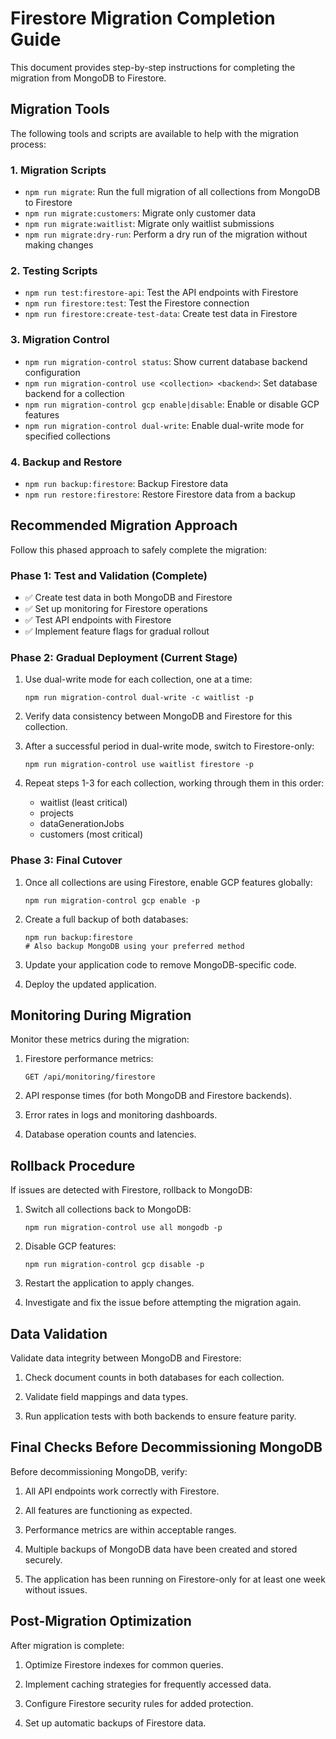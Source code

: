 # Firestore Migration Completion Guide

This document provides step-by-step instructions for completing the migration from MongoDB to Firestore.

## Migration Tools

The following tools and scripts are available to help with the migration process:

### 1. Migration Scripts
- `npm run migrate`: Run the full migration of all collections from MongoDB to Firestore
- `npm run migrate:customers`: Migrate only customer data
- `npm run migrate:waitlist`: Migrate only waitlist submissions
- `npm run migrate:dry-run`: Perform a dry run of the migration without making changes

### 2. Testing Scripts
- `npm run test:firestore-api`: Test the API endpoints with Firestore
- `npm run firestore:test`: Test the Firestore connection
- `npm run firestore:create-test-data`: Create test data in Firestore

### 3. Migration Control
- `npm run migration-control status`: Show current database backend configuration
- `npm run migration-control use <collection> <backend>`: Set database backend for a collection
- `npm run migration-control gcp enable|disable`: Enable or disable GCP features
- `npm run migration-control dual-write`: Enable dual-write mode for specified collections

### 4. Backup and Restore
- `npm run backup:firestore`: Backup Firestore data
- `npm run restore:firestore`: Restore Firestore data from a backup

## Recommended Migration Approach

Follow this phased approach to safely complete the migration:

### Phase 1: Test and Validation (Complete)
- ✅ Create test data in both MongoDB and Firestore
- ✅ Set up monitoring for Firestore operations
- ✅ Test API endpoints with Firestore
- ✅ Implement feature flags for gradual rollout

### Phase 2: Gradual Deployment (Current Stage)
1. Use dual-write mode for each collection, one at a time:
   ```
   npm run migration-control dual-write -c waitlist -p
   ```

2. Verify data consistency between MongoDB and Firestore for this collection.

3. After a successful period in dual-write mode, switch to Firestore-only:
   ```
   npm run migration-control use waitlist firestore -p
   ```

4. Repeat steps 1-3 for each collection, working through them in this order:
   - waitlist (least critical)
   - projects
   - dataGenerationJobs
   - customers (most critical)

### Phase 3: Final Cutover
1. Once all collections are using Firestore, enable GCP features globally:
   ```
   npm run migration-control gcp enable -p
   ```

2. Create a full backup of both databases:
   ```
   npm run backup:firestore
   # Also backup MongoDB using your preferred method
   ```

3. Update your application code to remove MongoDB-specific code.

4. Deploy the updated application.

## Monitoring During Migration

Monitor these metrics during the migration:

1. Firestore performance metrics:
   ```
   GET /api/monitoring/firestore
   ```

2. API response times (for both MongoDB and Firestore backends).

3. Error rates in logs and monitoring dashboards.

4. Database operation counts and latencies.

## Rollback Procedure

If issues are detected with Firestore, rollback to MongoDB:

1. Switch all collections back to MongoDB:
   ```
   npm run migration-control use all mongodb -p
   ```

2. Disable GCP features:
   ```
   npm run migration-control gcp disable -p
   ```

3. Restart the application to apply changes.

4. Investigate and fix the issue before attempting the migration again.

## Data Validation

Validate data integrity between MongoDB and Firestore:

1. Check document counts in both databases for each collection.

2. Validate field mappings and data types.

3. Run application tests with both backends to ensure feature parity.

## Final Checks Before Decommissioning MongoDB

Before decommissioning MongoDB, verify:

1. All API endpoints work correctly with Firestore.

2. All features are functioning as expected.

3. Performance metrics are within acceptable ranges.

4. Multiple backups of MongoDB data have been created and stored securely.

5. The application has been running on Firestore-only for at least one week without issues.

## Post-Migration Optimization

After migration is complete:

1. Optimize Firestore indexes for common queries.

2. Implement caching strategies for frequently accessed data.

3. Configure Firestore security rules for added protection.

4. Set up automatic backups of Firestore data. 